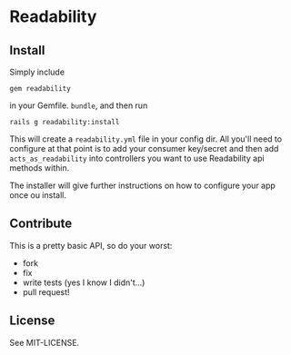 Readability
==========

Install
-------

Simply include 

`gem readability` 

in your Gemfile. `bundle`, and then run

`rails g readability:install`

This will create a `readability.yml` file in your config dir. All you'll need to configure 
at that point is to add your consumer key/secret and then add `acts_as_readability` into controllers 
you want to use Readability api methods within.

The installer will give further instructions on how to configure your app once ou install.

Contribute
----------

This is a pretty basic API, so do your worst:

* fork
* fix
* write tests (yes I know I didn't...)
* pull request!

License
-------

See MIT-LICENSE.
